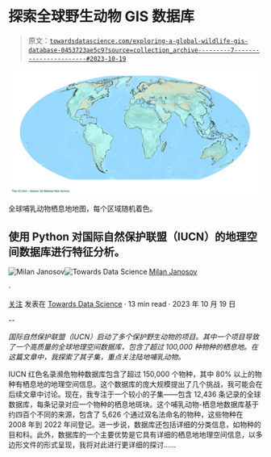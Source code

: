 # 探索全球野生动物 GIS 数据库

> 原文：[`towardsdatascience.com/exploring-a-global-wildlife-gis-database-0453723ae5c9?source=collection_archive---------7-----------------------#2023-10-19`](https://towardsdatascience.com/exploring-a-global-wildlife-gis-database-0453723ae5c9?source=collection_archive---------7-----------------------#2023-10-19)

![](img/e575367617d8605992d7e0d4a6e360a5.png)

全球哺乳动物栖息地地图，每个区域随机着色。

## 使用 Python 对国际自然保护联盟（IUCN）的地理空间数据库进行特征分析。

[](https://medium.com/@janosovm?source=post_page-----0453723ae5c9--------------------------------)![Milan Janosov](https://medium.com/@janosovm?source=post_page-----0453723ae5c9--------------------------------)[](https://towardsdatascience.com/?source=post_page-----0453723ae5c9--------------------------------)![Towards Data Science](https://towardsdatascience.com/?source=post_page-----0453723ae5c9--------------------------------) [Milan Janosov](https://medium.com/@janosovm?source=post_page-----0453723ae5c9--------------------------------)

·

[关注](https://medium.com/m/signin?actionUrl=https%3A%2F%2Fmedium.com%2F_%2Fsubscribe%2Fuser%2F838408aa2ad4&operation=register&redirect=https%3A%2F%2Ftowardsdatascience.com%2Fexploring-a-global-wildlife-gis-database-0453723ae5c9&user=Milan+Janosov&userId=838408aa2ad4&source=post_page-838408aa2ad4----0453723ae5c9---------------------post_header-----------) 发表在 [Towards Data Science](https://towardsdatascience.com/?source=post_page-----0453723ae5c9--------------------------------) · 13 min read · 2023 年 10 月 19 日[](https://medium.com/m/signin?actionUrl=https%3A%2F%2Fmedium.com%2F_%2Fvote%2Ftowards-data-science%2F0453723ae5c9&operation=register&redirect=https%3A%2F%2Ftowardsdatascience.com%2Fexploring-a-global-wildlife-gis-database-0453723ae5c9&user=Milan+Janosov&userId=838408aa2ad4&source=-----0453723ae5c9---------------------clap_footer-----------)

--

[](https://medium.com/m/signin?actionUrl=https%3A%2F%2Fmedium.com%2F_%2Fbookmark%2Fp%2F0453723ae5c9&operation=register&redirect=https%3A%2F%2Ftowardsdatascience.com%2Fexploring-a-global-wildlife-gis-database-0453723ae5c9&source=-----0453723ae5c9---------------------bookmark_footer-----------)

*国际自然保护联盟（IUCN）启动了多个保护野生动物的项目。其中一个项目导致了一个高质量的全球地理空间数据库，包含了超过 100,000 种物种的栖息地。在这篇文章中，我探索了其子集，重点关注陆地哺乳动物。*

IUCN 红色名录濒危物种数据库包含了超过 150,000 个物种，其中 80% 以上的物种有栖息地的地理空间信息。这个数据库的庞大规模提出了几个挑战，我可能会在后续文章中讨论。现在，我专注于一个较小的子集——包含 12,436 条记录的全球数据库，每条记录对应一个物种的栖息地斑块。这个哺乳动物-栖息地数据库基于约四百个不同的来源，包含了 5,626 个通过双名法命名的物种，这些物种在 2008 年到 2022 年间登记。进一步说，数据库还包括详细的分类信息，如物种的目和科。此外，数据库的一个主要优势是它具有详细的栖息地地理空间信息，以多边形文件的形式呈现，我将对此进行更详细的探讨……
